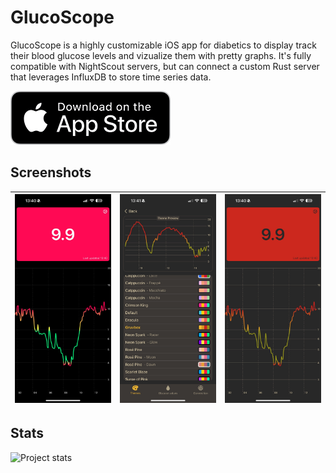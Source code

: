 # GlucoScope

GlucoScope is a highly customizable iOS app for diabetics to display track their blood glucose levels and vizualize them with pretty graphs. It's fully compatible with NightScout servers, but can connect a custom Rust server that leverages InfluxDB to store time series data.

[![AppStore][appstore-image]][appstore-url]

## Screenshots

| ![1](docs/1.jpeg)   | ![settings](docs/settings.jpeg)  | ![2](docs/2.jpeg) |
|---------------------|---------------------------|-------------------|

## Stats
![Project stats](https://pstatool.wdudokvanheel.nl/wdudokvanheel/glucoscope.svg)

[appstore-image]: docs/appstore.png
[appstore-url]: https://apps.apple.com/us/app/glucoscope/id6745609594?platform=iphone

